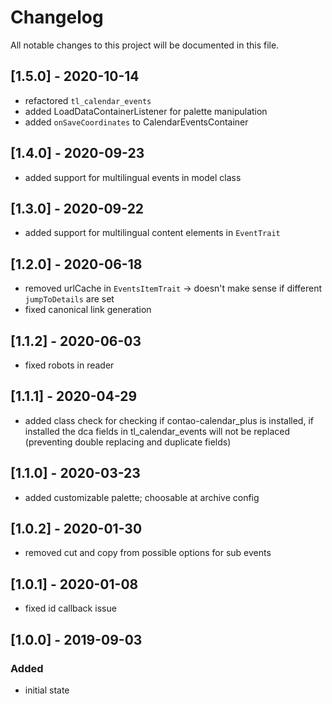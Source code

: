 # Changelog
All notable changes to this project will be documented in this file.

## [1.5.0] - 2020-10-14
- refactored `tl_calendar_events`
- added LoadDataContainerListener for palette manipulation
- added `onSaveCoordinates` to CalendarEventsContainer

## [1.4.0] - 2020-09-23
- added support for multilingual events in model class

## [1.3.0] - 2020-09-22
- added support for multilingual content elements in `EventTrait`

## [1.2.0] - 2020-06-18
- removed urlCache in `EventsItemTrait` -> doesn't make sense if different `jumpToDetails` are set
- fixed canonical link generation

## [1.1.2] - 2020-06-03
- fixed robots in reader

## [1.1.1] - 2020-04-29
- added class check for checking if contao-calendar_plus is installed, 
if installed the dca fields in tl_calendar_events will not be replaced
(preventing double replacing and duplicate fields)

## [1.1.0] - 2020-03-23

- added customizable palette; choosable at archive config

## [1.0.2] - 2020-01-30

- removed cut and copy from possible options for sub events

## [1.0.1] - 2020-01-08

- fixed id callback issue

## [1.0.0] - 2019-09-03

### Added
- initial state
